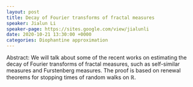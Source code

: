 ```yaml
---
layout: post
title: Decay of Fourier transforms of fractal measures
speaker: Jialun Li
speaker-page: https://sites.google.com/view/jialunli
date: 2020-10-21 13:30:00 +0000
categories: Diophantine approximation
---
```


Abstract: We will talk about some of the recent works on estimating the decay of Fourier transforms of fractal measures, such as self-similar measures and Furstenberg measures. The proof is based on renewal theorems for stopping times of random walks on $\mathbb{R}$.